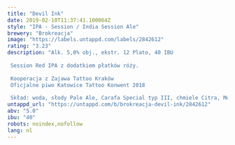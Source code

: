 ```yaml
---
title: "Devil Ink"
date: 2019-02-10T11:37:41.100064Z
style: "IPA - Session / India Session Ale"
brewery: "Brokreacja"
image: "https://labels.untappd.com/labels/2842612"
rating: "3.23"
description: "Alk. 5,0% obj., ekstr. 12 Plato, 40 IBU  Session Red IPA z dodatkiem płatków róży.  Kooperacja z Zajawa Tattoo Kraków Oficjalne piwo Katowice Tattoo Konwent 2018  Skład: woda, słody Pale Ale, Carafa Special typ III, chmiele Citra, Mosaic, Magnum, Amarillo, drożdże US-05, płatki róż"
untappd_url: "https://untappd.com/b/brokreacja-devil-ink/2842612"
abv: "5.0"
ibu: "40"
robots: noindex,nofollow
lang: nl
---
```

